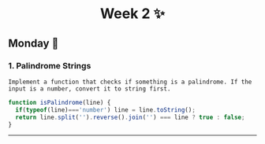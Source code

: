 <h1 align="center">Week 2 ✨</h1>

## Monday 📆
### 1. Palindrome Strings
``Implement a function that checks if something is a palindrome. If the input is a number, convert it to string first.``
```js
function isPalindrome(line) {
  if(typeof(line)==='number') line = line.toString();
  return line.split('').reverse().join('') === line ? true : false;
}
```
___
